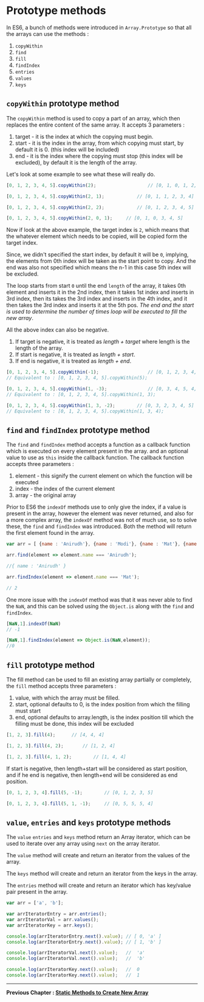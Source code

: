 # Prototype methods

In ES6, a bunch of methods were introduced in `Array.Prototype` so that all the arrays can use the methods :

1. `copyWithin`
2. `find`
3. `fill`
4. `findIndex`
5. `entries`
6. `values`
7. `keys`

## `copyWithin` prototype method

The `copyWithin` method is used to copy a part of an array, which then replaces the entire content of the same array. It accepts 3 parameters :

1. target - it is the index at which the copying must begin.
2. start - it is the index in the array, from which copying must start, by default it is 0. (this index will be included)
3. end - it is the index where the copying must stop (this index will be excluded), by default it is the length of the array.

Let's look at some example to see what these will really do.

````javascript
[0, 1, 2, 3, 4, 5].copyWithin(2);					// [0, 1, 0, 1, 2, 3]

[0, 1, 2, 3, 4, 5].copyWithin(2, 1);			// [0, 1, 1, 2, 3, 4]

[0, 1, 2, 3, 4, 5].copyWithin(2, 2);			// [0, 1, 2, 3, 4, 5]

[0, 1, 2, 3, 4, 5].copyWithin(2, 0, 1);		// [0, 1, 0, 3, 4, 5]
````

Now if look at the above example, the target index is `2`, which means that the whatever element which needs to be copied, will be copied form the target index.

Since, we didn't specified the start index, by default it will be `0`, implying, the elements from 0th index will be taken as the start point to copy. And the end was also not specified which means the n-1 in this case 5th index will be excluded.

The loop starts from start `0` until the end `length` of the array, it takes 0th element and inserts it in the 2nd index, then it takes 1st index and inserts in 3rd index, then its takes the 3rd index and inserts in the 4th index, and it then takes the 3rd index and inserts it at the 5th pos. *The end and the start is used to determine the number of times loop will be executed to fill the new array*.

All the above index can also be negative.
1. If target is negative, it is treated as *length + target* where length is the length of the array.
2. If start is negative, it is treated as *length + start*.
3. If end is negative, it is treated as *length + end*.

````javascript
[0, 1, 2, 3, 4, 5].copyWithin(-1);					// [0, 1, 2, 3, 4, 0]
// Equivalent to : [0, 1, 2, 3, 4, 5].copyWithin(5);

[0, 1, 2, 3, 4, 5].copyWithin(1, -3);				// [0, 3, 4, 5, 4, 5]
// Equivalent to : [0, 1, 2, 3, 4, 5].copyWithin(1, 3);

[0, 1, 2, 3, 4, 5].copyWithin(1, 3, -2);		// [0, 3, 2, 3, 4, 5]
// Equivalent to : [0, 1, 2, 3, 4, 5].copyWithin(1, 3, 4);
````

## `find` and `findIndex` prototype method
The `find` and `findIndex` method accepts a function as a callback function which is executed on every element present in the array. and an optional value to use as `this` inside the callback function. The callback function accepts three parameters :

1. element - this signify the current element on which the function will be executed
2. index - the index of the current element
3. array - the original array

Prior to ES6 the `indexOf` methods use to only give the index, if a value is present in the array, however the element was never returned, and also for a more complex array, the `indexOf` method was not of much use, so to solve these, the `find` and `findIndex` was introduced.
Both the method will return the first element found in the array.

````javascript
var arr = [ {name : 'Anirudh'}, {name : 'Modi'}, {name : 'Mat'}, {name : 'John'} , {name : 'Anirudh'}];

arr.find(element => element.name === 'Anirudh');

//{ name : 'Anirudh' }

arr.findIndex(element => element.name === 'Mat');

// 2
````

One more issue with the `indexOf` method was that it was never able to find the `NaN`, and this can be solved using the `Object.is` along with the `find` and `findIndex`.

````javascript
[NaN,1].indexOf(NaN)
// -1

[NaN,1].findIndex(element => Object.is(NaN,element));
//0
````

## `fill` prototype method

The fill method can be used to fill an existing array partially or completely, the `fill` method accepts three parameters :
1. value, with which the array must be filled.
2. start, optional defaults to 0, is the index position from which the filling must start
3. end, optional defaults to array.length, is the index position till which the filling must be done, this index will be excluded

````javascript
[1, 2, 3].fill(4);		// [4, 4, 4]

[1, 2, 3].fill(4, 2);		// [1, 2, 4]

[1, 2, 3].fill(4, 1, 2);		// [1, 4, 4]
````

If start is negative, then length+start will be considered as start position, and if he end is negative, then length+end will be considered as end position.

````javascript
[0, 1, 2, 3, 4].fill(5, -1);		// [0, 1, 2, 3, 5]

[0, 1, 2, 3, 4].fill(5, 1, -1);		// [0, 5, 5, 5, 4]
````

## `value`, `entries` and `keys` prototype methods

The `value` `entries` and `keys` method return an Array iterator, which can be used to iterate over any array using `next` on the array iterator.

The `value` method will create and return an iterator from the values of the array.

The `keys` method will create and return an iterator from the keys in the array.

The `entries` method will create and return an iterator which has key/value pair present in the array.

````javascript
var arr = ['a', 'b'];

var arrIteratorEntry = arr.entries();
var arrIteratorVal = arr.values();
var arrIteratorKey = arr.keys();

console.log(arrIteratorEntry.next().value);	// [ 0, 'a' ]
console.log(arrIteratorEntry.next().value);	// [ 1, 'b' ]

console.log(arrIteratorVal.next().value);	//  'a'
console.log(arrIteratorVal.next().value);	//  'b'

console.log(arrIteratorKey.next().value);	//  0
console.log(arrIteratorKey.next().value);	//  1
````

****

**Previous Chapter : [Static Methods to Create New Array](https://github.com/anirudh-modi/JS-essentials/blob/master/ES2015/Arrays/staticMethods.md)**
